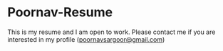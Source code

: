 # Poornav-Resume
This is my resume and I am open to work. Please contact me if you are interested in my profile (poornavsargoor@gmail.com)
